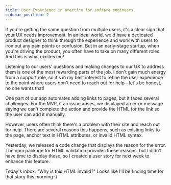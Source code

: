 ```yaml
---
title: User Experience in practice for softare engineers
sidebar_position: 2
---
```


If you're getting the same question from multiple users, it's a clear sign that your UX needs improvement. In an ideal world, we'd have a dedicated product designer to think through the experience and work with users to iron out any pain points or confusion. But in an early-stage startup, when you're driving the product, you often have to take on many different roles. And this is what excites me!

Listening to our users' questions and making changes to our UX to address them is one of the most rewarding parts of the job. I don't gain much energy from a support role, so it's in my best interest to refine the user experience to the point where users don't need to reach out for help—let's be honest, no one wants that!

One part of our app automates adding links to pages, but it faces several challenges. For the MVP, if an issue arises, we displayed an error message saying we can't complete the action and provide the HTML for the link so the user can add it manually.

However, users often think there's a problem with their site and reach out for help. There are several reasons this happens, such as existing links to the page, anchor text in HTML attributes, or invalid HTML syntax.

Yesterday, we released a code change that displays the reason for the error. The npm package for HTML validation provides these reasons, but I didn't have time to display these, so I created a user story for next week to enhance this feature.

Today's inbox: "Why is this HTML invalid?" Looks like I'll be finding time for that story this morning :)

